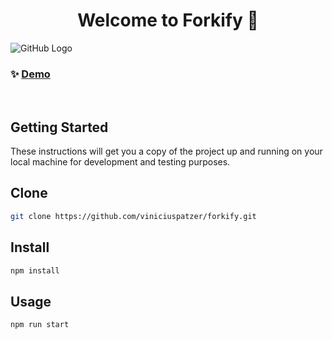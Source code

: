 <h1 align="center">Welcome to Forkify 👋</h1>

![GitHub Logo](./forkify.gif)

### ✨ [Demo](https://forkify-viniciuspatzer.netlify.app/)
<br>

## Getting Started

These instructions will get you a copy of the project up and running on your local machine for development and testing purposes.
<br>

## Clone
```sh
git clone https://github.com/viniciuspatzer/forkify.git
```

## Install

```sh
npm install
```

## Usage

```sh
npm run start
```